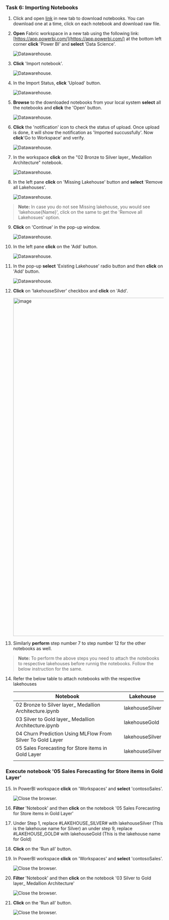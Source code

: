 ### Task 6: Importing Notebooks

1. Click and open [link](artifacts/fabricnotebooks) in new tab to download notebooks. You can download one at a time, click on each notebook and download raw file.

2. **Open** Fabric workspace in a new tab using the following link:  [https://app.powerbi.com/](https://app.powerbi.com/) at the bottom left corner **click** 'Power BI' and **select** 'Data Science'.

	![Datawarehouse.](media/notebook-1.png)

3. **Click** 'Import notebook'.

	![Datawarehouse.](media/notebook-2.png)
	
4. In the Import Status, **click** 'Upload' button.

	![Datawarehouse.](media/notebook-3.png)
	
5. **Browse** to the downloaded notebooks from your local system **select** all the notebooks and **click** the 'Open' button.

	![Datawarehouse.](media/notebook-4.png)

6. **Click** the 'notification' icon to check the status of upload. Once upload is done, it will show the notification as 'Imported succussfully'. Now **click**'Go to Workspace' and verify.

	![Datawarehouse.](media/notebook-5.png)

7. In the workspace **click** on the "02 Bronze to Silver layer_ Medallion Architecture" notebook.

	![Datawarehouse.](media/notebook-6.png)

8. In the left pane **click** on 'Missing Lakehouse' button and **select** 'Remove all Lakehouses'.

	![Datawarehouse.](media/notebook-11.png)

>**Note:** In case you do not see Missing lakehouse, you would see 'lakehouse{Name}', click on the same to get the 'Remove all Lakehosues' option.

9. **Click** on 'Continue' in the pop-up window.

	![Datawarehouse.](media/notebook-12.png)

10. In the left pane **click** on the 'Add' button.

	![Datawarehouse.](media/notebook-13.png)

11. In the pop-up **select** 'Existing Lakehouse' radio button and then **click** on 'Add' button.

	![Datawarehouse.](media/notebook-14.png)

12. **Click** on 'lakehouseSilver' checkbox and **click** on 'Add'.

	<img width="1079" alt="image" src="https://github.com/swmannepalli/MicrosoftFabric_HOL/assets/84516667/45a549fc-99df-48e6-a9b1-2f81cefb94da">


13. Similarly **perform** step number 7 to step number 12 for the other notebooks as well.

>**Note:** To perform the above steps you need to attach the notebooks to respective lakehouses before runnig the notebooks. Follow the below instruction for the same.

14. Refer the below table to attach notebooks with the respective lakehouses

	|	Notebook	|	Lakehouse	|
	| -----------	| ------------- |
	|	02 Bronze to Silver layer_ Medallion Architecture.ipynb	|	lakehouseSilver	|
	|	03 Silver to Gold layer_ Medallion Architecture.ipynb	|	lakehouseGold	|
	|	04 Churn Prediction Using MLFlow From Silver To Gold Layer	|	lakehouseSilver	|
	|	05 Sales Forecasting for Store items in Gold Layer	|	lakehouseSilver	|
	|||

### Execute notebook '05 Sales Forecasting for Store items in Gold Layer'

15. In PowerBI workspace **click** on 'Workspaces' and **select** 'contosoSales'.

	![Close the browser.](media/demo-4.png)

16. **Filter** 'Notebook' and then **click** on the notebook '05 Sales Forecasting for Store items in Gold Layer'

17. Under Step 1, replace #LAKEHOUSE_SILVER# with lakehouseSilver (This is the lakehouse name for Silver) an under step 9, replace #LAKEHOUSE_GOLD# with lakehouseGold (This is the lakehouse name for Gold)
    
18. **Click** on the 'Run all' button.

19. In PowerBI workspace **click** on 'Workspaces' and **select** 'contosoSales'.

	![Close the browser.](media/demo-4.png)

20. **Filter** 'Notebook' and then **click** on the notebook '03 Silver to Gold layer_ Medallion Architecture'

	![Close the browser.](media/notebook-16.png)

21. **Click** on the 'Run all' button.

	![Close the browser.](media/notebook-17.png)
